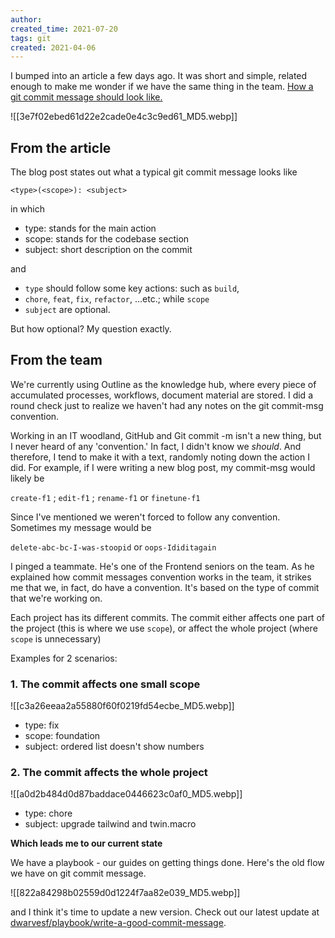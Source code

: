 ```yaml
---
author: 
created_time: 2021-07-20
tags: git
created: 2021-04-06
---
```


I bumped into an article a few days ago. It was short and simple, related enough to make me wonder if we have the same thing in the team. [How a git commit message should look like.](https://dev.to/i5han3/git-commit-message-convention-that-you-can-follow-1709)


![[3e7f02ebed61d22e2cade0e4c3c9ed61_MD5.webp]]


## From the article

The blog post states out what a typical git commit message looks like


```plain_text
<type>(<scope>): <subject>
```

in which

* type: stands for the main action
* scope: stands for the codebase section
* subject: short description on the commit

and

* `type` should follow some key actions: such as `build`,
* `chore`, `feat`, `fix`, `refactor`, ...etc.; while `scope`
* `subject` are optional.

But how optional? My question exactly.

## From the team

We're currently using Outline as the knowledge hub, where every piece of accumulated processes, workflows, document material are stored. I did a round check just to realize we haven't had any notes on the git commit-msg convention.

Working in an IT woodland, GitHub and Git commit -m isn't a new thing, but I never heard of any 'convention.' In fact, I didn't know we *should*. And therefore, I tend to make it with a text, randomly noting down the action I did. For example, if I were writing a new blog post, my commit-msg would likely be

`create-f1` ; `edit-f1` ; `rename-f1` or `finetune-f1`


Since I've mentioned we weren't forced to follow any convention. Sometimes my message would be

`delete-abc-bc-I-was-stoopid` or `oops-Ididitagain`


I pinged a teammate. He's one of the Frontend seniors on the team. As he explained how commit messages convention works in the team, it strikes me that we, in fact, do have a convention. It's based on the type of commit that we're working on.


Each project has its different commits. The commit either affects one part of the project (this is where we use `scope`), or affect the whole project (where `scope` is unnecessary)


Examples for 2 scenarios:

### 1. The commit affects one small scope

![[c3a26eeaa2a55880f60f0219fd54ecbe_MD5.webp]]

* type: fix
* scope: foundation
* subject: ordered list doesn't show numbers

### 2. The commit affects the whole project

![[a0d2b484d0d87baddace0446623c0af0_MD5.webp]]

* type: chore
* subject: upgrade tailwind and twin.macro

**Which leads me to our current state**

We have a playbook - our guides on getting things done. Here's the old flow we have on git commit message.

![[822a84298b02559d0d1224f7aa82e039_MD5.webp]]


and I think it's time to update a new version. Check out our latest update at [dwarvesf/playbook/write-a-good-commit-message](https://github.com/dwarvesf/playbook/blob/master/engineering/git.md#write-a-good-commit-message).

